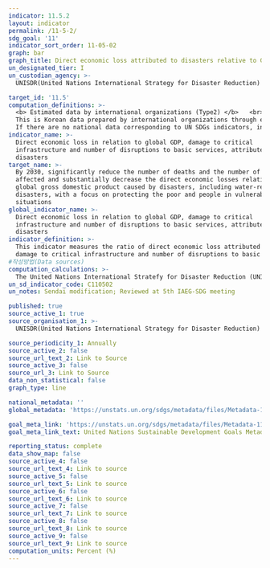 ```yaml
---
indicator: 11.5.2
layout: indicator
permalink: /11-5-2/
sdg_goal: '11'
indicator_sort_order: 11-05-02
graph: bar
graph_title: Direct economic loss attributed to disasters relative to GDP
un_designated_tier: I
un_custodian_agency: >- 
  UNISDR(United Nations International Strategy for Disaster Reduction)

target_id: '11.5'
computation_definitions: >-
  <b> Estimated data by international organizations (Type2) </b>   <br>
  This is Korean data prepared by international organizations through estimation and modeling. <br>
  If there are no national data corresponding to UN SDGs indicators, international data are available for monitoring.
indicator_name: >-
  Direct economic loss in relation to global GDP, damage to critical
  infrastructure and number of disruptions to basic services, attributed to
  disasters
target_name: >-
  By 2030, significantly reduce the number of deaths and the number of people
  affected and substantially decrease the direct economic losses relative to
  global gross domestic product caused by disasters, including water-related
  disasters, with a focus on protecting the poor and people in vulnerable
  situations
global_indicator_name: >-
  Direct economic loss in relation to global GDP, damage to critical
  infrastructure and number of disruptions to basic services, attributed to
  disasters
indicator_definition: >-
  This indicator measures the ratio of direct economic loss attributed to disasters in relation to GDP, 
  damage to critical infrastructure and number of disruptions to basic services, attributed to disasters. 
#작성방법(Data sources)
computation_calculations: >-
  The United Nations International Stratefy for Disaster Reduction (UNISDR) collects data from Sendai Framework National Focal Points
un_sd_indicator_code: C110502
un_notes: Sendai modification; Reviewed at 5th IAEG-SDG meeting

published: true
source_active_1: true
source_organisation_1: >- 
  UNISDR(United Nations International Strategy for Disaster Reduction)

source_periodicity_1: Annually 
source_active_2: false
source_url_text_2: Link to Source
source_active_3: false
source_url_3: Link to Source
data_non_statistical: false
graph_type: line

national_metadata: ''
global_metadata: 'https://unstats.un.org/sdgs/metadata/files/Metadata-11-05-02.pdf'

goal_meta_link: 'https://unstats.un.org/sdgs/metadata/files/Metadata-11-05-02.pdf'
goal_meta_link_text: United Nations Sustainable Development Goals Metadata (pdf 2066kB)

reporting_status: complete
data_show_map: false
source_active_4: false
source_url_text_4: Link to source
source_active_5: false
source_url_text_5: Link to source
source_active_6: false
source_url_text_6: Link to source
source_active_7: false
source_url_text_7: Link to source
source_active_8: false
source_url_text_8: Link to source
source_active_9: false
source_url_text_9: Link to source
computation_units: Percent (%)
---
```


